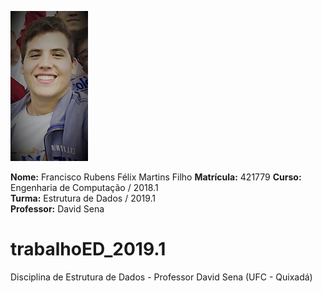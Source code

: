 ![](eu_Easy-Resize.com.jpg)

**Nome:** Francisco Rubens Félix Martins Filho
**Matrícula:** 421779
**Curso:** Engenharia de Computação / 2018.1  
**Turma:** Estrutura de Dados / 2019.1  
**Professor:** David Sena  

# trabalhoED_2019.1
Disciplina de Estrutura de Dados - Professor David Sena (UFC - Quixadá)
